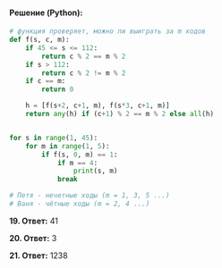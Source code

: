 #### Решение (Python):
```python
# функция проверяет, можно ли выиграть за m ходов
def f(s, c, m):
    if 45 <= s <= 112:
        return c % 2 == m % 2
    if s > 112:
        return c % 2 != m % 2
    if c == m:
        return 0

    h = [f(s+2, c+1, m), f(s*3, c+1, m)]
    return any(h) if (c+1) % 2 == m % 2 else all(h)


for s in range(1, 45):
    for m in range(1, 5):
        if f(s, 0, m) == 1:
            if m == 4:
                print(s, m)
            break

# Петя - нечетные ходы (m = 1, 3, 5 ...)
# Ваня - чётные ходы (m = 2, 4 ...)
```

**19. Ответ:** 41

**20. Ответ:** 3

**21. Ответ:** 1238
